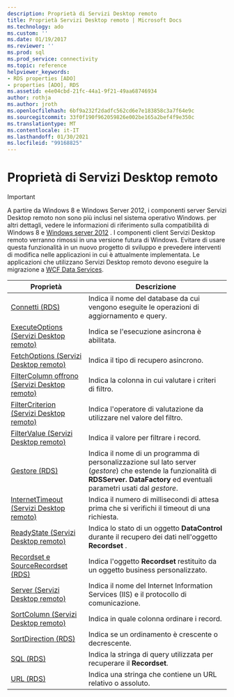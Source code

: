 ```yaml
---
description: Proprietà di Servizi Desktop remoto
title: Proprietà Servizi Desktop remoto | Microsoft Docs
ms.technology: ado
ms.custom: ''
ms.date: 01/19/2017
ms.reviewer: ''
ms.prod: sql
ms.prod_service: connectivity
ms.topic: reference
helpviewer_keywords:
- RDS properties [ADO]
- properties [ADO], RDS
ms.assetid: e4e04cbd-21fc-44a1-9f21-49aa68746934
author: rothja
ms.author: jroth
ms.openlocfilehash: 6bf9a232f2dadfc562cd6e7e183858c3a7f64e9c
ms.sourcegitcommit: 33f0f190f962059826e002be165a2bef4f9e350c
ms.translationtype: MT
ms.contentlocale: it-IT
ms.lasthandoff: 01/30/2021
ms.locfileid: "99168825"
---
```

# <a name="rds-properties"></a>Proprietà di Servizi Desktop remoto
> [!IMPORTANT]
>  A partire da Windows 8 e Windows Server 2012, i componenti server Servizi Desktop remoto non sono più inclusi nel sistema operativo Windows. per altri dettagli, vedere le informazioni di riferimento sulla compatibilità di Windows 8 e [Windows server 2012](https://www.microsoft.com/download/details.aspx?id=27416) . I componenti client Servizi Desktop remoto verranno rimossi in una versione futura di Windows. Evitare di usare questa funzionalità in un nuovo progetto di sviluppo e prevedere interventi di modifica nelle applicazioni in cui è attualmente implementata. Le applicazioni che utilizzano Servizi Desktop remoto devono eseguire la migrazione a [WCF Data Services](/dotnet/framework/wcf/).  
  
|Proprietà|Descrizione|  
|-|-|  
|[Connetti (RDS)](./connect-property-rds.md)|Indica il nome del database da cui vengono eseguite le operazioni di aggiornamento e query.|  
|[ExecuteOptions (Servizi Desktop remoto)](./executeoptions-property-rds.md)|Indica se l'esecuzione asincrona è abilitata.|  
|[FetchOptions (Servizi Desktop remoto)](./fetchoptions-property-rds.md)|Indica il tipo di recupero asincrono.|  
|[FilterColumn offrono (Servizi Desktop remoto)](./filtercolumn-property-rds.md)|Indica la colonna in cui valutare i criteri di filtro.|  
|[FilterCriterion (Servizi Desktop remoto)](./filtercriterion-property-rds.md)|Indica l'operatore di valutazione da utilizzare nel valore del filtro.|  
|[FilterValue (Servizi Desktop remoto)](./filtervalue-property-rds.md)|Indica il valore per filtrare i record.|  
|[Gestore (RDS)](./handler-property-rds.md)|Indica il nome di un programma di personalizzazione sul lato server (*gestore*) che estende la funzionalità di **RDSServer. DataFactory** ed eventuali parametri usati dal *gestore*.|  
|[InternetTimeout (Servizi Desktop remoto)](./internettimeout-property-rds.md)|Indica il numero di millisecondi di attesa prima che si verifichi il timeout di una richiesta.|  
|[ReadyState (Servizi Desktop remoto)](./readystate-property-rds.md)|Indica lo stato di un oggetto **DataControl** durante il recupero dei dati nell'oggetto **Recordset** .|  
|[Recordset e SourceRecordset (RDS)](./recordset-sourcerecordset-properties-rds.md)|Indica l'oggetto **Recordset** restituito da un oggetto business personalizzato.|  
|[Server (Servizi Desktop remoto)](./server-property-rds.md)|Indica il nome del Internet Information Services (IIS) e il protocollo di comunicazione.|  
|[SortColumn (Servizi Desktop remoto)](./sortcolumn-property-rds.md)|Indica in quale colonna ordinare i record.|  
|[SortDirection (RDS)](./sortdirection-property-rds.md)|Indica se un ordinamento è crescente o decrescente.|  
|[SQL (RDS)](./sql-property.md)|Indica la stringa di query utilizzata per recuperare il **Recordset**.|  
|[URL (RDS)](./url-property-rds.md)|Indica una stringa che contiene un URL relativo o assoluto.|